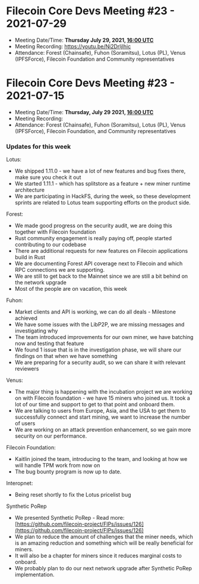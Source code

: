 # Filecoin Core Devs Meeting #23 - 2021-07-29

- Meeting Date/Time: **Thursday July 29, 2021, [16:00 UTC](https://savvytime.com/converter/utc-to-germany-berlin-united-kingdom-london-ny-new-york-city-ca-san-francisco-china-shanghai-japan-tokyo-australia-sydney/16-00)**
- Meeting Recording: https://youtu.be/Ni2DrljIhic
- Attendance: Forest (Chainsafe), Fuhon (Soramitsu), Lotus (PL), Venus (IPFSForce), Filecoin Foundation and Community representatives

# Filecoin Core Devs Meeting #23 - 2021-07-15

- Meeting Date/Time: **Thursday, July 29  2021, [16:00 UTC](https://savvytime.com/converter/utc-to-germany-berlin-united-kingdom-london-ny-new-york-city-ca-san-francisco-china-shanghai-japan-tokyo-australia-sydney/16-00)**
- Meeting Recording:
- Attendance: Forest (Chainsafe), Fuhon (Soramitsu), Lotus (PL), Venus (IPFSForce), Filecoin Foundation, and Community representatives

### Updates for this week

Lotus:

- We shipped 1.11.0 - we have a lot of new features and bug fixes there, make sure you check it out
- We started 1.11.1 - which has splitstore as a feature + new miner runtime architecture
- We are participating in HackFS, during the week, so these development sprints are related to Lotus team supporting efforts on the product side.

Forest:

- We made good progress on the security audit, we are doing this together with Filecoin foundation
- Rust community engagement is really paying off, people started contributing to our codebase
- There are additional requests for new features on Filecoin applications build in Rust
- We are documenting Forest API coverage next to FIlecoin and which RPC connections we are supporting.
- We are still to get back to the Mainnet since we are still a bit behind on the network upgrade
- Most of the people are on vacation, this week

Fuhon:

- Market clients and API is working, we can do all deals - Milestone achieved
- We have some issues with the LibP2P, we are missing messages and investigating why
- The team introduced improvements for our own miner, we have batching now and testing that feature
- We found 1 issue that is in the investigation phase, we will share our findings on that when we have something
- We are preparing for a security audit, so we can share it with relevant reviewers

Venus:

- The major thing is happening with the incubation project we are working on with Filecoin foundation - we have 15 miners who joined us. It took a lot of our time and support to get to that point and onboard them.
- We are talking to users from Europe, Asia, and the USA to get them to successfully connect and start mining, we want to increase the number of users
- We are working on an attack prevention enhancement, so we gain more security on our performance.

Filecoin Foundation:

- Kaitlin joined the team, introducing to the team, and looking at how we will handle TPM work from now on
- The bug bounty program is now up to date.

Interopnet:

- Being reset shortly to fix the Lotus pricelist bug

Synthetic PoRep

- We presented Synthetic PoRep  - Read more: [https://github.com/filecoin-project/FIPs/issues/126](https://github.com/filecoin-project/FIPs/issues/126)
- We plan to reduce the amount of challenges that the miner needs, which is an amazing reduction and something which will be really beneficial for miners. 
- It will also be a chapter for miners since it reduces marginal costs to onboard.
- We probably plan to do our next network upgrade after Synthetic PoRep implementation.
